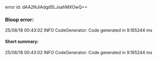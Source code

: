 error id: dAA2NJiAdgd5LJsahMXOwQ==
### Bloop error:

25/06/18 00:43:02 INFO CodeGenerator: Code generated in 9.165244 ms
#### Short summary: 

25/06/18 00:43:02 INFO CodeGenerator: Code generated in 9.165244 ms
